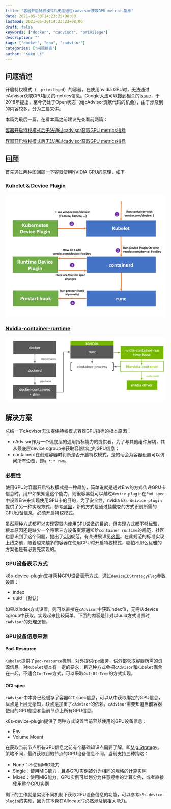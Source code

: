 ```yaml
---
title: "容器开启特权模式后无法通过cadvisor获取GPU metrics指标"
date: 2021-05-30T14:23:25+08:00
lastmod: 2021-05-30T14:23:23+08:00
draft: false
keywords: ["docker", "cadvisor", "privilege"]
description: ""
tags: ["docker", "gpu", "cadvisor"]
categories: ["问题排查"]
author: "Kaku Li"
---
```


## 问题描述

开启特权模式（`--privileged`）的容器，在使用nvidia GPU时，无法通过cAdvisor获取GPU相关的metrics信息。Google大法可以搜到相关的[Issue](https://github.com/google/cadvisor/issues/2046)，于2018年提出，至今仍处于Open状态（给cAdvisor贡献代码的机会），由于涉及到的内容较多，分为三篇来讲。

本篇为最后一篇，在看本篇之前建议先查看前两篇：

[容器开启特权模式后无法通过cadvisor获取GPU metrics指标](../gpu-metrics-not-display)

[容器开启特权模式后无法通过cadvisor获取GPU metrics指标](gpu-metrics-not-display2)

## 回顾

首先通过两种图回顾一下容器使用NVIDIA GPU的原理，如下

### [Kubelet & Device Plugin](https://docs.google.com/document/d/1wPlJL8DsVpHnbVbTaad35ILB-jqoMLkGFLnQpWWNduc/edit "device plugin")

![img](./device-plugin.png)

### [Nvidia-container-runtime](https://docs.google.com/document/d/10EGjF1nEGUD5060dJ-ZcJI2w7Ob4CLCvcn1lzKW6I4o/edit# "nvidia-container-runtime")

<img src="./nvidia-container-runtime.png" alt="img"  />



## 解决方案

总结一下cAdvisor无法提供特权模式容器GPU指标的根本原因：

- cAdvisor作为一个偏底层的通用指标能力的提供者，为了与其他组件解耦，其从最底层device cgroup来获取容器绑定的GPU信息；
- containerd在创建容器时判断是否开启特权模式，是的话会为容器设置可以访问所有设备，即`a *:* rwm`。

### 必要性

使用GPU时容器开启特权模式是一种趋势，简单说就是通过Env的方式传递GPU卡信息时，用户如果知道这个能力，则很容易就可以越过`device-plugin`在`Pod spec`中设置Env来实现使用GPU卡的目的，为了安全性，nvidia `k8s-deivice-plugin`提供了另一种实现方式，参考[这里](https://docs.google.com/document/d/1uXVF-NWZQXgP1MLb87_kMkQvidpnkNWicdpO2l9g-fw/edit# "device-plugin")，新的方式是通过挂载卷的方式识别所需的GPU设备信息，必须开启特权模式。

虽然两种方式都可以实现容器内使用GPU设备的目的，但实现方式都不够优雅，根本原因还是缺少一个将第三方设备资源通知给`container runtime`的规范，社区也意识到了这个问题，提出了[CDI](https://github.com/container-orchestrated-devices/container-device-interface "container-device-interface")规范，有关进展详见[这里](https://docs.google.com/document/d/1gUgAMEThkRt4RJ7pA7ZbPPmIOX2Vb7fwH025MjfcTYU/edit# "CDI进展")。在此规范的标准实现上线之前，随着越来越多的容器在使用GPU时开启特权模式，哪怕不那么优雅的方案也是有必要先实现的。

### GPU设备表示方式

k8s-device-plugin支持两种GPU设备表示方式，通过`deviceIDStrategyFlag`参数设置：

- index
- uuid （默认）

如果以index方式设置，则可以直接在`cAdvisor`中获取index值，无需从device cgroup中获取，实现起来比较简单。下面的内容是针对以uuid方式设置时`cAdvisor`的处理逻辑。

### GPU设备信息来源

#### Pod-Resource

`Kubelet`提供了`pod-resource`机制，对外提供rpc服务，供外部获取容器所需的资源信息。对`Kubelet`版本有一定的要求，且这种方式会把`cAdvisor`和`Kubelet`偶合在一起，不适合`In-Tree`方式，可以采取`Out-Of-Tree`的方式实现。

#### OCI spec

`cAdvisor`中本身已经缓存了容器`OCI` spec信息，可以从中获取绑定的GPU信息，优点是上层无感知，缺点是加重了`cAdvisor`的依赖，`cAdvisor`需要知道当前容器使用的GPU信息和当前节点上所有GPU信息。

k8s-device-plugin提供了两种方式设置当前容器使用的GPU设备信息：

- Env
- Volume Mount

在获取当前节点所有GPU信息之前有个基础知识点需要了解，即[Mig Strategy](https://docs.nvidia.com/datacenter/cloud-native/kubernetes/mig-k8s.html "mig strategy")。策略不同，最终获取到的节点的GPU设备信息不同。当前支持三种策略：

- None：不使用MIG能力
- Single：使用MIG能力，且各GPU实例被分为相同的规格的计算实例
- Mixed：使用MIG能力，GPU实例可以划分为任意规格的计算实例，或者直接使用整个GPU实例

剩下的工作就是实现不同机制下获取GPU设备信息的功能，可以参考`k8s-device-plugin`的实现，因为其本身在Allocate时必然涉及到相关能力。



